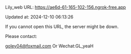 Lily_web URL: https://ae6d-61-165-102-156.ngrok-free.app

Updated at: 2024-12-10 06:13:26

If you cannot open this URL, the server might be down.

Please contact: 

goley04@foxmail.com Or Wechat:GL_yeaH